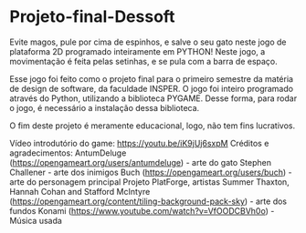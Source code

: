 # Projeto-final-Dessoft

Evite magos, pule por cima de espinhos, e salve o seu gato neste jogo de plataforma 2D programado inteiramente em PYTHON! Neste jogo, a movimentação é feita pelas setinhas, e se pula com a barra de espaço.

Esse jogo foi feito como o projeto final para o primeiro semestre da matéria de design de software, da faculdade INSPER. O jogo foi inteiro programado através do Python, utilizando a biblioteca PYGAME. Desse forma, para rodar o jogo, é necessário a instalação dessa biblioteca.

O fim deste projeto é meramente educacional, logo, não tem fins lucrativos.

Vídeo introdutório do game: https://youtu.be/iK9jUj6sxpM
Créditos e agradecimentos: 
AntumDeluge (https://opengameart.org/users/antumdeluge) - arte do gato
Stephen Challener - arte dos inimigos
Buch (https://opengameart.org/users/buch) - arte do personagem principal
Projeto PlatForge, artistas Summer Thaxton, Hannah Cohan and Stafford McIntyre (https://opengameart.org/content/tiling-background-pack-sky) - arte dos fundos 
Konami (https://www.youtube.com/watch?v=VfOODCBVh0o) - Música usada
